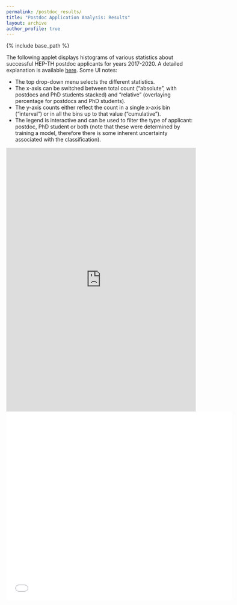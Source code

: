 ```yaml
---
permalink: /postdoc_results/
title: "Postdoc Application Analysis: Results"
layout: archive
author_profile: true
---
```


{% include base_path %}

The following applet displays histograms of various statistics about successful HEP-TH postdoc applicants for years 2017-2020. A detailed explanation is available [here](/postdoc/). Some UI notes:

* The top drop-down menu selects the different statistics.
* The x-axis can be switched between total count (“absolute”, with postdocs and PhD students stacked) and “relative” (overlaying percentage for postdocs and PhD students).
* The y-axis counts either reflect the count in a single x-axis bin (“interval”) or in all the bins up to that value (“cumulative”).
* The legend is interactive and can be used to filter the type of applicant: postdoc, PhD student or both (note that these were determined by training a model, therefore there is some inherent uncertainty associated with the classification).

<iframe src="https://psabellagarnier.github.io/heprumors/" title="Postdoc Application Profiles" width="100%" height="700" style="border:none;"></iframe>

 <embed src="/files/sabellap_resume.pdf" width="600px" height="500px" />
